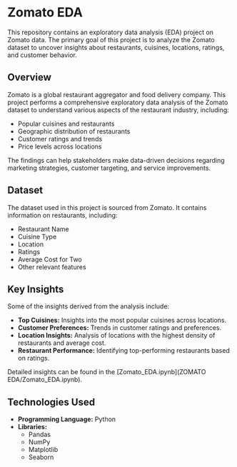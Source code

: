 # Zomato EDA

This repository contains an exploratory data analysis (EDA) project on Zomato data. The primary goal of this project is to analyze the Zomato dataset to uncover insights about restaurants, cuisines, locations, ratings, and customer behavior.

## Overview

Zomato is a global restaurant aggregator and food delivery company. This project performs a comprehensive exploratory data analysis of the Zomato dataset to understand various aspects of the restaurant industry, including:

- Popular cuisines and restaurants
- Geographic distribution of restaurants
- Customer ratings and trends
- Price levels across locations

The findings can help stakeholders make data-driven decisions regarding marketing strategies, customer targeting, and service improvements.

## Dataset

The dataset used in this project is sourced from Zomato. It contains information on restaurants, including:

- Restaurant Name
- Cuisine Type
- Location
- Ratings
- Average Cost for Two
- Other relevant features

## Key Insights

Some of the insights derived from the analysis include:

- **Top Cuisines:** Insights into the most popular cuisines across locations.
- **Customer Preferences:** Trends in customer ratings and preferences.
- **Location Insights:** Analysis of locations with the highest density of restaurants and average cost.
- **Restaurant Performance:** Identifying top-performing restaurants based on ratings.

Detailed insights can be found in the [Zomato_EDA.ipynb](ZOMATO EDA/Zomato_EDA.ipynb).

## Technologies Used

- **Programming Language:** Python
- **Libraries:**
  - Pandas
  - NumPy
  - Matplotlib
  - Seaborn
  
